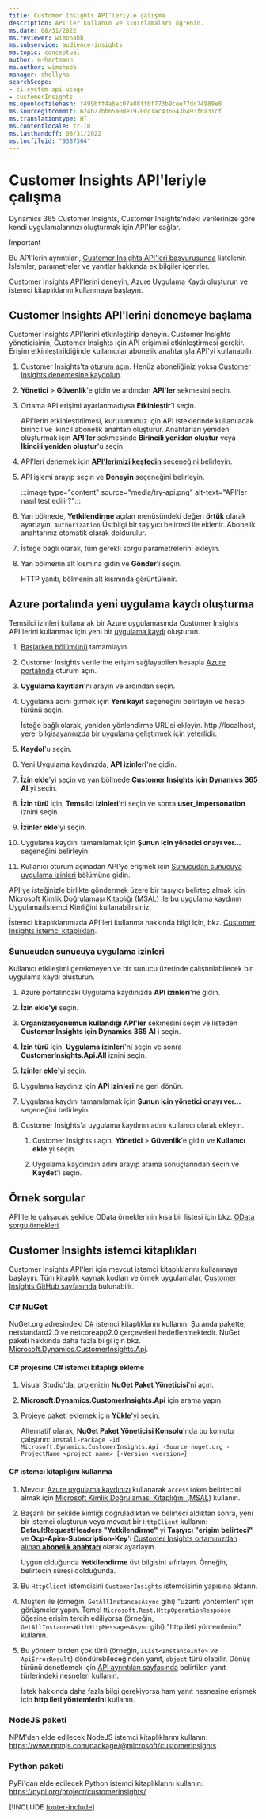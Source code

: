 ```yaml
---
title: Customer Insights API'leriyle çalışma
description: API'ler kullanın ve sınırlamaları öğrenin.
ms.date: 08/31/2022
ms.reviewer: wimohabb
ms.subservice: audience-insights
ms.topic: conceptual
author: m-hartmann
ms.author: wimohabb
manager: shellyha
searchScope:
- ci-system-api-usage
- customerInsights
ms.openlocfilehash: f499bff4a6ac07a88ff0f773b9cee77dc74989e8
ms.sourcegitcommit: 624b27bb65a0de1970dc1ac436643b493f0a31cf
ms.translationtype: HT
ms.contentlocale: tr-TR
ms.lasthandoff: 08/31/2022
ms.locfileid: "9387364"
---
```

# <a name="work-with-customer-insights-apis"></a>Customer Insights API'leriyle çalışma

Dynamics 365 Customer Insights, Customer Insights'ndeki verilerinize göre kendi uygulamalarınızı oluşturmak için API'ler sağlar.

> [!IMPORTANT]
> Bu API'lerin ayrıntıları, [Customer Insights API'leri başvurusunda](https://developer.ci.ai.dynamics.com/api-details#api=CustomerInsights) listelenir. İşlemler, parametreler ve yanıtlar hakkında ek bilgiler içerirler.

Customer Insights API'lerini deneyin, Azure Uygulama Kaydı oluşturun ve istemci kitaplıklarını kullanmaya başlayın.

## <a name="get-started-trying-the-customer-insights-apis"></a>Customer Insights API'lerini denemeye başlama

Customer Insights API'lerini etkinleştirip deneyin. Customer Insights yöneticisinin, Customer Insights için API erişimini etkinleştirmesi gerekir. Erişim etkinleştirildiğinde kullanıcılar abonelik anahtarıyla API'yi kullanabilir.

1. Customer Insights'ta [oturum açın](https://home.ci.ai.dynamics.com). Henüz aboneliğiniz yoksa [Customer Insights denemesine kaydolun](https://aka.ms/tryci).

1. **Yönetici** > **Güvenlik**'e gidin ve ardından **API'ler** sekmesini seçin.

1. Ortama API erişimi ayarlanmadıysa **Etkinleştir**'i seçin.

   API'lerin etkinleştirilmesi, kurulumunuz için API isteklerinde kullanılacak birincil ve ikincil abonelik anahtarı oluşturur. Anahtarları yeniden oluşturmak için **API'ler** sekmesinde **Birincili yeniden oluştur** veya **İkincili yeniden oluştur**'u seçin.

1. API'leri denemek için [**API'lerimizi keşfedin**](https://developer.ci.ai.dynamics.com/api-details#api=CustomerInsights&operation=Get-all-instances) seçeneğini belirleyin.

1. API işlemi arayıp seçin ve **Deneyin** seçeneğini belirleyin.

   :::image type="content" source="media/try-api.png" alt-text="API'ler nasıl test edilir?":::

1. Yan bölmede, **Yetkilendirme** açılan menüsündeki değeri **örtük** olarak ayarlayın. `Authorization` Üstbilgi bir taşıyıcı belirteci ile eklenir. Abonelik anahtarınız otomatik olarak doldurulur.
  
1. İsteğe bağlı olarak, tüm gerekli sorgu parametrelerini ekleyin.

1. Yan bölmenin alt kısmına gidin ve **Gönder**'i seçin.

   HTTP yanıtı, bölmenin alt kısmında görüntülenir.

## <a name="create-a-new-app-registration-in-the-azure-portal"></a>Azure portalında yeni uygulama kaydı oluşturma

Temsilci izinleri kullanarak bir Azure uygulamasında Customer Insights API'lerini kullanmak için yeni bir [uygulama kaydı](/graph/auth-register-app-v2) oluşturun.

1. [Başlarken bölümünü](#get-started-trying-the-customer-insights-apis) tamamlayın.

1. Customer Insights verilerine erişim sağlayabilen hesapla [Azure portalında](https://portal.azure.com) oturum açın.

1. **Uygulama kayıtları**'nı arayın ve ardından seçin.

1. Uygulama adını girmek için **Yeni kayıt** seçeneğini belirleyin ve hesap türünü seçin.

   İsteğe bağlı olarak, yeniden yönlendirme URL'si ekleyin. http://localhost, yerel bilgisayarınızda bir uygulama geliştirmek için yeterlidir.

1. **Kaydol**'u seçin.

1. Yeni Uygulama kaydınızda, **API izinleri**'ne gidin.

1. **İzin ekle**'yi seçin ve yan bölmede **Customer Insights için Dynamics 365 AI**'yi seçin.

1. **İzin türü** için, **Temsilci izinleri**'ni seçin ve sonra **user_impersonation** iznini seçin.

1. **İzinler ekle**'yi seçin.

1. Uygulama kaydını tamamlamak için **Şunun için yönetici onayı ver...** seçeneğini belirleyin.

1. Kullanıcı oturum açmadan API'ye erişmek için [Sunucudan sunucuya uygulama izinleri](#server-to-server-application-permissions) bölümüne gidin.

API'ye isteğinizle birlikte göndermek üzere bir taşıyıcı belirteç almak için [Microsoft Kimlik Doğrulaması Kitaplığı (MSAL)](/azure/active-directory/develop/msal-overview) ile bu uygulama kaydının Uygulama/İstemci Kimliğini kullanabilirsiniz.

<!-- :::image type="content" source="media/grant-admin-consent.gif" alt-text="How to grant admin consent."::: -->

İstemci kitaplıklarımızda API'leri kullanma hakkında bilgi için, bkz. [Customer Insights istemci kitaplıkları](#customer-insights-client-libraries).

### <a name="server-to-server-application-permissions"></a>Sunucudan sunucuya uygulama izinleri

Kullanıcı etkileşimi gerekmeyen ve bir sunucu üzerinde çalıştırılabilecek bir uygulama kaydı oluşturun.

1. Azure portalındaki Uygulama kaydınızda **API izinleri**'ne gidin.

1. **İzin ekle'yi** seçin.

1. **Organizasyonumun kullandığı API'ler** sekmesini seçin ve listeden **Customer Insights için Dynamics 365 AI** i seçin.

1. **İzin türü** için, **Uygulama izinleri**'ni seçin ve sonra **CustomerInsights.Api.All** iznini seçin.

1. **İzinler ekle**'yi seçin.

1. Uygulama kaydınız için **API izinleri**'ne geri dönün.

1. Uygulama kaydını tamamlamak için **Şunun için yönetici onayı ver...** seçeneğini belirleyin.

   <!--  :::image type="content" source="media/grant-admin-consent.gif" alt-text="How to grant admin consent."::: -->

1. Customer Insights'a uygulama kaydının adını kullanıcı olarak ekleyin.

   1. Customer Insights'ı açın, **Yönetici** > **Güvenlik**'e gidin ve **Kullanıcı ekle**'yi seçin.

   1. Uygulama kaydınızın adını arayıp arama sonuçlarından seçin ve **Kaydet**'i seçin.

## <a name="sample-queries"></a>Örnek sorgular

API'lerle çalışacak şekilde OData örneklerinin kısa bir listesi için bkz. [OData sorgu örnekleri](odata-examples.md).

## <a name="customer-insights-client-libraries"></a>Customer Insights istemci kitaplıkları

Customer Insights API'leri için mevcut istemci kitaplıklarını kullanmaya başlayın. Tüm kitaplık kaynak kodları ve örnek uygulamalar, [Customer Insights GitHub sayfasında](https://github.com/microsoft/Dynamics365-CustomerInsights-Client-Libraries) bulunabilir.

### <a name="c-nuget"></a>C# NuGet

NuGet.org adresindeki C# istemci kitaplıklarını kullanın. Şu anda pakette, netstandard2.0 ve netcoreapp2.0 çerçeveleri hedeflenmektedir. NuGet paketi hakkında daha fazla bilgi için bkz. [Microsoft.Dynamics.CustomerInsights.Api](https://www.nuget.org/packages/Microsoft.Dynamics.CustomerInsights.Api/).

#### <a name="add-the-c-client-library-to-a-c-project"></a>C# projesine C# istemci kitaplığı ekleme

1. Visual Studio'da, projenizin **NuGet Paket Yöneticisi**'ni açın.

1. **Microsoft.Dynamics.CustomerInsights.Api** için arama yapın.

1. Projeye paketi eklemek için **Yükle**'yi seçin.

   Alternatif olarak, **NuGet Paket Yöneticisi Konsolu**'nda bu komutu çalıştırın: `Install-Package -Id Microsoft.Dynamics.CustomerInsights.Api -Source nuget.org -ProjectName <project name> [-Version <version>]`

   <!--  :::image type="content" source="media/visual-studio-nuget-package.gif" alt-text="Add NuGet package to Visual Studio project."::: -->

#### <a name="use-the-c-client-library"></a>C# istemci kitaplığını kullanma

1. Mevcut [Azure uygulama kaydınızı](#create-a-new-app-registration-in-the-azure-portal) kullanarak `AccessToken` belirtecini almak için [Microsoft Kimlik Doğrulaması Kitaplığını (MSAL)](/azure/active-directory/develop/msal-overview) kullanın.

1. Başarılı bir şekilde kimliği doğruladıktan ve belirteci aldıktan sonra, yeni bir istemci oluşturun veya mevcut bir `HttpClient` kullanın: **DefaultRequestHeaders "Yetkilendirme"** yi **Taşıyıcı "erişim belirteci"** ve **Ocp-Apim-Subscription-Key**'i [Customer Insights ortamınızdan alınan **abonelik anahtarı**](#get-started-trying-the-customer-insights-apis) olarak ayarlayın.   

   Uygun olduğunda **Yetkilendirme** üst bilgisini sıfırlayın. Örneğin, belirtecin süresi dolduğunda.

1. Bu `HttpClient` istemcisini `CustomerInsights` istemcisinin yapısına aktarın.

   <!--   :::image type="content" source="media/httpclient-sample.png" alt-text="Sample of httpclient."::: -->

1. Müşteri ile (örneğin, `GetAllInstancesAsync` gibi) "uzantı yöntemleri" için görüşmeler yapın. Temel `Microsoft.Rest.HttpOperationResponse` öğesine erişim tercih ediliyorsa (örneğin, `GetAllInstancesWithHttpMessagesAsync` gibi) "http ileti yöntemlerini" kullanın.

1. Bu yöntem birden çok türü (örneğin, `IList<InstanceInfo>` ve `ApiErrorResult`) döndürebileceğinden yanıt, `object` türü olabilir. Dönüş türünü denetlemek için [API ayrıntıları sayfasında](https://developer.ci.ai.dynamics.com/api-details#api=CustomerInsights) belirtilen yanıt türlerindeki nesneleri kullanın.

   İstek hakkında daha fazla bilgi gerekiyorsa ham yanıt nesnesine erişmek için **http ileti yöntemlerini** kullanın.

### <a name="nodejs-package"></a>NodeJS paketi

NPM'den elde edilecek NodeJS istemci kitaplıklarını kullanın: https://www.npmjs.com/package/@microsoft/customerinsights

### <a name="python-package"></a>Python paketi

PyPi'dan elde edilecek Python istemci kitaplıklarını kullanın: https://pypi.org/project/customerinsights/

[!INCLUDE [footer-include](includes/footer-banner.md)]
